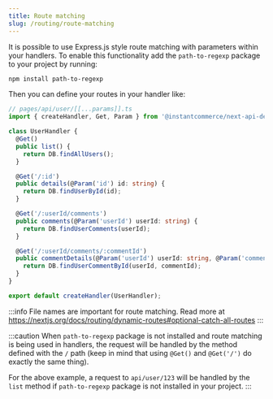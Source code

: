 ```yaml
---
title: Route matching
slug: /routing/route-matching
---
```


It is possible to use Express.js style route matching with parameters within your handlers. To enable this functionality add the `path-to-regexp` package to your project by running:

```bash npm2yarn
npm install path-to-regexp
```

Then you can define your routes in your handler like:

```ts
// pages/api/user/[[...params]].ts
import { createHandler, Get, Param } from '@instantcommerce/next-api-decorators';

class UserHandler {
  @Get()
  public list() {
    return DB.findAllUsers();
  }

  @Get('/:id')
  public details(@Param('id') id: string) {
    return DB.findUserById(id);
  }

  @Get('/:userId/comments')
  public comments(@Param('userId') userId: string) {
    return DB.findUserComments(userId);
  }

  @Get('/:userId/comments/:commentId')
  public commentDetails(@Param('userId') userId: string, @Param('commentId') commentId: string) {
    return DB.findUserCommentById(userId, commentId);
  }
}

export default createHandler(UserHandler);
```

:::info
File names are important for route matching. Read more at https://nextjs.org/docs/routing/dynamic-routes#optional-catch-all-routes
:::

:::caution
When `path-to-regexp` package is not installed and route matching is being used in handlers, the request will be handled by the method defined with the `/` path (keep in mind that using `@Get()` and `@Get('/')` do exactly the same thing).

For the above example, a request to `api/user/123` will be handled by the `list` method if `path-to-regexp` package is not installed in your project.
:::